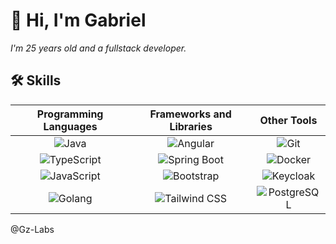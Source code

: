 # 👋 Hi, I'm Gabriel

*I'm 25 years old and a fullstack developer.*

## 🛠️ Skills

| **Programming Languages**                 | **Frameworks and Libraries**         | **Other Tools**                     |
|:-----------------------------------------:|:------------------------------------:|:-----------------------------------:|
| ![Java](https://img.shields.io/badge/Java-%23ED8B00.svg?style=flat&logo=openjdk&logoColor=white) | ![Angular](https://img.shields.io/badge/Angular-DD0031?style=flat&logo=angular&logoColor=white) | ![Git](https://img.shields.io/badge/Git-F05032?style=flat&logo=git&logoColor=white) |
| ![TypeScript](https://img.shields.io/badge/TypeScript-007ACC?style=flat&logo=typescript&logoColor=white) | ![Spring Boot](https://img.shields.io/badge/Spring%20Boot-6DB33F?style=flat&logo=spring-boot&logoColor=white) | ![Docker](https://img.shields.io/badge/Docker-2496ED?style=flat&logo=docker&logoColor=white) |
| ![JavaScript](https://img.shields.io/badge/JavaScript-F7DF1E?style=flat&logo=javascript&logoColor=black) | ![Bootstrap](https://img.shields.io/badge/Bootstrap-7952B3?style=flat&logo=bootstrap&logoColor=white) | ![Keycloak](https://img.shields.io/badge/Keycloak-000000?style=flat&logo=keycloak&logoColor=white) |
| ![Golang](https://img.shields.io/badge/Go-00ADD8?style=flat&logo=go&logoColor=white) | ![Tailwind CSS](https://img.shields.io/badge/Tailwind_CSS-38B2AC?style=flat&logo=tailwind-css&logoColor=white) | ![PostgreSQL](https://img.shields.io/badge/PostgreSQL-336791?style=flat&logo=postgresql&logoColor=white) |

@Gz-Labs
